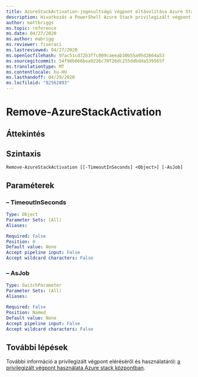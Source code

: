 ```yaml
---
title: AzureStackActivation-jogosultságú végpont eltávolítása Azure Stack hubhoz
description: Hivatkozás a PowerShell Azure Stack privilegizált végpont – Remove-AzureStackActivation
author: mattbriggs
ms.topic: reference
ms.date: 04/27/2020
ms.author: mabrigg
ms.reviewer: fiseraci
ms.lastreviewed: 04/27/2020
ms.openlocfilehash: 97ac51cd72b3ffc009caeeab30b55a95d2664a53
ms.sourcegitcommit: 54f98b666bea9226c78f26dc255ddbdda539565f
ms.translationtype: MT
ms.contentlocale: hu-HU
ms.lasthandoff: 04/29/2020
ms.locfileid: "82562893"
---
```

# <a name="remove-azurestackactivation"></a>Remove-AzureStackActivation

## <a name="synopsis"></a>Áttekintés

## <a name="syntax"></a>Szintaxis

```
Remove-AzureStackActivation [[-TimeoutInSeconds] <Object>] [-AsJob]
```

## <a name="parameters"></a>Paraméterek

### <a name="-timeoutinseconds"></a>– TimeoutInSeconds
 

```yaml
Type: Object
Parameter Sets: (All)
Aliases:

Required: False
Position: 0
Default value: None
Accept pipeline input: False
Accept wildcard characters: False
```

### <a name="-asjob"></a>– AsJob


```yaml
Type: SwitchParameter
Parameter Sets: (All)
Aliases:

Required: False
Position: Named
Default value: None
Accept pipeline input: False
Accept wildcard characters: False
```


## <a name="next-steps"></a>További lépések

További információ a privilegizált végpont eléréséről és használatáról: [a privilegizált végpont használata Azure stack központban](https://docs.microsoft.com/azure-stack/operator/azure-stack-privileged-endpoint).